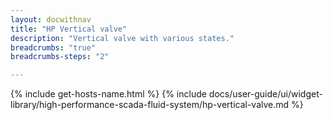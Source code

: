 ```yaml
---
layout: docwithnav
title: "HP Vertical valve"
description: "Vertical valve with various states."
breadcrumbs: "true"
breadcrumbs-steps: "2"

---
```

{% include get-hosts-name.html %}
{% include docs/user-guide/ui/widget-library/high-performance-scada-fluid-system/hp-vertical-valve.md %}
